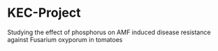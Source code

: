 # KEC-Project
Studying the effect of phosphorus on AMF induced disease resistance against Fusarium oxyporum in tomatoes
